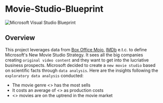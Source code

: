 # Movie-Studio-Blueprint
![Microsoft Visual Studio Blueprint](https://github.com/Misfit911/Microsoft-Movie-Studio-Blueprint/assets/127237815/66300c64-853c-44ea-bb7b-5735ce301b0d)

## Overview
This project leverages data from [Box Office Mojo](https://www.boxofficemojo.com), [IMDb](https://www.imdb.com/) e.t.c. to define Microsoft's New Movie Studio Strategy. 
It sees all the big companies creating `original video content` and they want to get into the lucriative business prospects. 
Microsoft decided to create a `new movie studio` based on scientific facts through `data analysis`.
Here are the insights following the `exploratory data analysis` conducted:
- The movie genre <> has the most sells
- It costs an average of <> as production costs
- <> movies are on the uptrend in the movie market